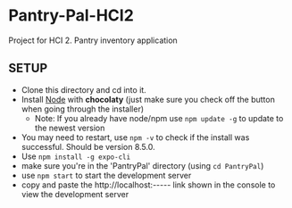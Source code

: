 # Pantry-Pal-HCI2
Project for HCI 2. Pantry inventory application

## SETUP
- Clone this directory and cd into it.
- Install [Node](https://nodejs.org/en/download/) with **chocolaty** (just make sure you check off the button when going through the installer)
  - Note: If you already have node/npm use ``npm update -g`` to update to the newest version
- You may need to restart, use ``npm -v`` to check if the install was successful. Should be version 8.5.0.
- Use ``npm install -g expo-cli``
- make sure you're in the 'PantryPal' directory (using ``cd PantryPal``)
- use ``npm start`` to start the development server
- copy and paste the http://localhost:----- link shown in the console to view the development server
